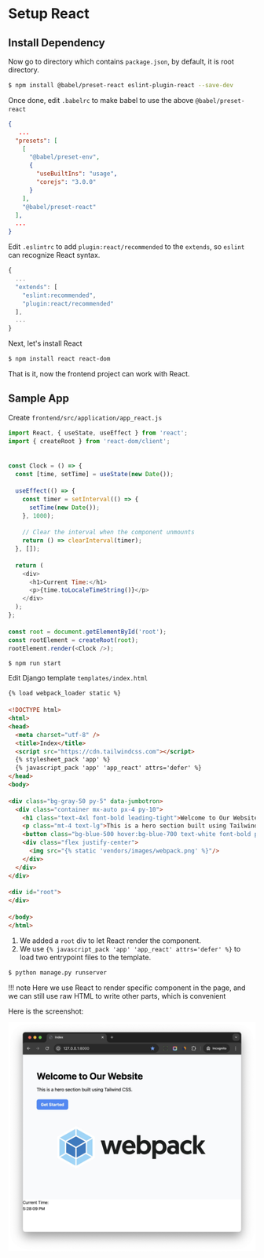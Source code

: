 # Setup React

## Install Dependency

Now go to directory which contains `package.json`, by default, it is root directory.

```bash
$ npm install @babel/preset-react eslint-plugin-react --save-dev
```

Once done, edit `.babelrc` to make babel to use the above `@babel/preset-react`

```json hl_lines="11"
{
   ...
  "presets": [
    [
      "@babel/preset-env",
      {
        "useBuiltIns": "usage",
        "corejs": "3.0.0"
      }
    ],
    "@babel/preset-react"
  ],
  ...
}
```

Edit `.eslintrc` to add `plugin:react/recommended` to the `extends`, so `eslint` can recognize React syntax.

```js hl_lines="5"
{
  ...
  "extends": [
    "eslint:recommended",
    "plugin:react/recommended"
  ],
  ...
}
```

Next, let's install React

```bash
$ npm install react react-dom
```

That is it, now the frontend project can work with React.

## Sample App

Create `frontend/src/application/app_react.js`

```js
import React, { useState, useEffect } from 'react';
import { createRoot } from 'react-dom/client';


const Clock = () => {
  const [time, setTime] = useState(new Date());

  useEffect(() => {
    const timer = setInterval(() => {
      setTime(new Date());
    }, 1000);

    // Clear the interval when the component unmounts
    return () => clearInterval(timer);
  }, []);

  return (
    <div>
      <h1>Current Time:</h1>
      <p>{time.toLocaleTimeString()}</p>
    </div>
  );
};

const root = document.getElementById('root');
const rootElement = createRoot(root);
rootElement.render(<Clock />);
```

```
$ npm run start
```

Edit Django template `templates/index.html`

```html hl_lines="25-26"
{% load webpack_loader static %}

<!DOCTYPE html>
<html>
<head>
  <meta charset="utf-8" />
  <title>Index</title>
  <script src="https://cdn.tailwindcss.com"></script>
  {% stylesheet_pack 'app' %}
  {% javascript_pack 'app' 'app_react' attrs='defer' %}
</head>
<body>

<div class="bg-gray-50 py-5" data-jumbotron>
  <div class="container mx-auto px-4 py-10">
    <h1 class="text-4xl font-bold leading-tight">Welcome to Our Website</h1>
    <p class="mt-4 text-lg">This is a hero section built using Tailwind CSS.</p>
    <button class="bg-blue-500 hover:bg-blue-700 text-white font-bold py-2 px-4 mt-6 rounded-lg">Get Started</button>
    <div class="flex justify-center">
      <img src="{% static 'vendors/images/webpack.png' %}"/>
    </div>
  </div>
</div>

<div id="root">
</div>

</body>
</html>
```

1. We added a `root` div to let React render the component.
1. We use `{% javascript_pack 'app' 'app_react' attrs='defer' %}` to load two entrypoint files to the template.

```bash
$ python manage.py runserver
```

!!! note
    Here we use React to render specific component in the page, and we can still use raw HTML to write other parts, which is convenient

Here is the screenshot:

![React example](images/react-example.jpg)
